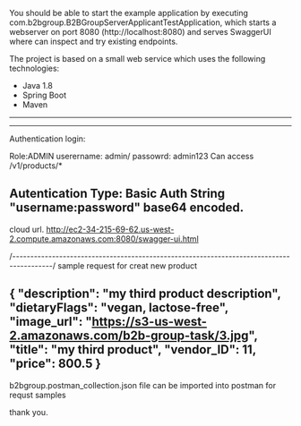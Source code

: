 

You should be able to start the example application by executing com.b2bgroup.B2BGroupServerApplicantTestApplication, which starts a webserver on port 8080 (http://localhost:8080) and serves SwaggerUI where can inspect and try existing endpoints.

The project is based on a small web service which uses the following technologies:

* Java 1.8
* Spring Boot
* Maven
---------------------------------------------------------------------------------------------------------------------------------------

-----------------------------------------------------------------------------------------------------------
Authentication login:


Role:ADMIN
userername: admin/ passowrd: admin123
Can access
/v1/products/*


Autentication Type:
Basic Auth 
 String "username:password" base64 encoded.
---------------------------------------------------------------------------------------------


cloud url.
http://ec2-34-215-69-62.us-west-2.compute.amazonaws.com:8080/swagger-ui.html

/-----------------------------------------------------------------------------------------/
sample request for creat new product 

{
  "description": "my third product description",
  "dietaryFlags": "vegan, lactose-free",
  "image_url": "https://s3-us-west-2.amazonaws.com/b2b-group-task/3.jpg",
  "title": "my third product",
  "vendor_ID": 11,
   "price": 800.5
}
---------------------------------------------------------------------------------------
b2bgroup.postman_collection.json file can  be imported into postman for requst samples


thank you. 




